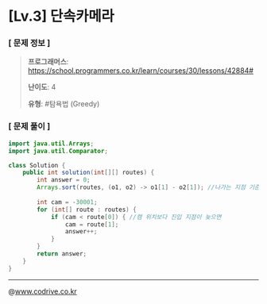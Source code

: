 # [Lv.3] 단속카메라

### [ 문제 정보 ]
> **프로그래머스**: https://school.programmers.co.kr/learn/courses/30/lessons/42884#
> 
> **난이도**: 4
>
> **유형**: #탐욕법 (Greedy)


### [ 문제 풀이 ]
```Java
import java.util.Arrays;
import java.util.Comparator;

class Solution {
    public int solution(int[][] routes) {
        int answer = 0;
        Arrays.sort(routes, (o1, o2) -> o1[1] - o2[1]); //나가는 지점 기준 오름차순 정렬
        
        int cam = -30001;
        for (int[] route : routes) {
            if (cam < route[0]) { //캠 위치보다 진입 지점이 늦으면
                cam = route[1];
                answer++;
            }
        }
        return answer;
    }
}
```


---
@www.codrive.co.kr